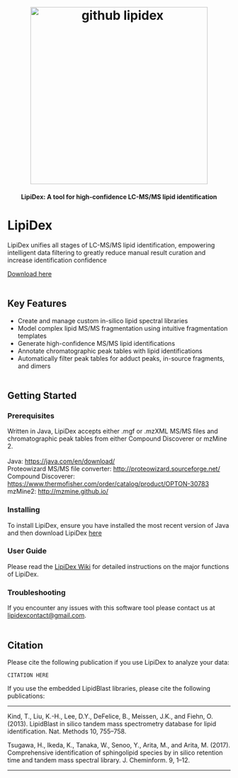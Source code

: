 <h1 align="center">
  <br>
  <a><img src="https://image.ibb.co/cu9VmG/github_lipidex.png" alt="github lipidex" width="400"></a>
  <br>
</h1>

<h4 align="center">LipiDex: A tool for high-confidence LC-MS/MS lipid identification </a></h4>


# LipiDex

LipiDex unifies all stages of LC-MS/MS lipid identification, empowering intelligent data filtering to greatly reduce manual result curation and increase identification confidence

[Download here](https://github.com/coongroup/LipiDex/releases/latest)
<br><br>

## Key Features

* Create and manage custom in-silico lipid spectral libraries
* Model complex lipid MS/MS fragmentation using intuitive fragmentation templates
* Generate high-confidence MS/MS lipid identifications
* Annotate chromatographic peak tables with lipid identifications
* Automatically filter peak tables for adduct peaks, in-source fragments, and dimers<br><br>


## Getting Started

### Prerequisites

Written in Java, LipiDex accepts either .mgf or .mzXML MS/MS files and chromatographic peak tables from either Compound Discoverer or mzMine 2.<br><br>
Java: https://java.com/en/download/<br>
Proteowizard MS/MS file converter: http://proteowizard.sourceforge.net/ <br>
Compound Discoverer: https://www.thermofisher.com/order/catalog/product/OPTON-30783<br>
mzMine2: http://mzmine.github.io/

### Installing

To install LipiDex, ensure you have installed the most recent version of Java and then download LipiDex [here](https://github.com/coongroup/LipiDex/releases/latest)


### User Guide

Please read the [LipiDex Wiki](https://github.com/coongroup/LipiDex/wiki#welcome-to-the-lipidex-wiki) for detailed instructions on the major functions of LipiDex.

### Troubleshooting

If you encounter any issues with this software tool please contact us at lipidexcontact@gmail.com.<br><br>

## Citation

Please cite the following publication if you use LipiDex to analyze your data:
```
CITATION HERE
```
If you use the embedded LipidBlast libraries, please cite the following publications:

---
Kind, T., Liu, K.-H., Lee, D.Y., DeFelice, B., Meissen, J.K., and Fiehn, O. (2013). LipidBlast in silico tandem mass spectrometry database for lipid identification. Nat. Methods 10, 755–758.

Tsugawa, H., Ikeda, K., Tanaka, W., Senoo, Y., Arita, M., and Arita, M. (2017). Comprehensive identification of sphingolipid species by in silico retention time and tandem mass spectral library. J. Cheminform. 9, 1–12.

---
